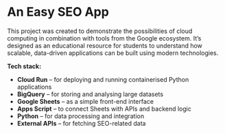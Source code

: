 # An Easy SEO App

This project was created to demonstrate the possibilities of cloud computing in combination with tools from the Google ecosystem. It’s designed as an educational resource for students to understand how scalable, data-driven applications can be built using modern technologies.

**Tech stack:**

- **Cloud Run** – for deploying and running containerised Python applications
- **BigQuery** – for storing and analysing large datasets
- **Google Sheets** – as a simple front-end interface
- **Apps Script** – to connect Sheets with APIs and backend logic
- **Python** – for data processing and integration
- **External APIs** – for fetching SEO-related data
